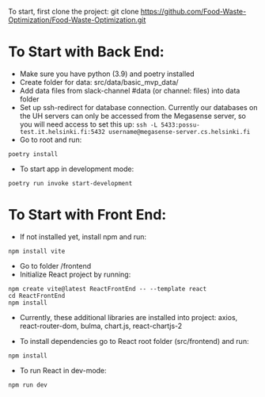 To start, first clone the project: git clone https://github.com/Food-Waste-Optimization/Food-Waste-Optimization.git

# To Start with Back End:

- Make sure you have python (3.9) and poetry installed
- Create folder for data: src/data/basic_mvp_data/
- Add data files from slack-channel #data (or channel: files) into data folder
- Set up ssh-redirect for database connection. Currently our databases on the UH servers can only be accessed from the Megasense server, so you will need access to set this up:
`ssh -L 5433:possu-test.it.helsinki.fi:5432 username@megasense-server.cs.helsinki.fi`
- Go to root and run:
  
`poetry install`

- To start app in development mode:
  
`poetry run invoke start-development`

# To Start with Front End:

- If not installed yet, install npm  and run:

`npm install vite`
  
- Go to folder /frontend
- Initialize React project by running:
```
npm create vite@latest ReactFrontEnd -- --template react
cd ReactFrontEnd
npm install
```

- Currently, these additional libraries are installed into project: axios, react-router-dom, bulma, chart.js, react-chartjs-2

- To install dependencies go to React root folder (src/frontend) and run:
  
`npm install`

- To run React in dev-mode:

`npm run dev`
